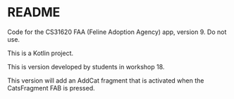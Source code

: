# README

Code for the CS31620 FAA (Feline Adoption Agency) app, version 9. Do not use.

This is a Kotlin project.

This is version developed by students in workshop 18.

This version will add an AddCat fragment that is activated 
when the CatsFragment FAB is pressed. 